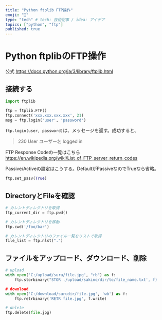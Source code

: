```yaml
---
title: "Python ftplib FTP操作"
emoji: "👻"
type: "tech" # tech: 技術記事 / idea: アイデア
topics: ["python", "ftp"]
published: true
---
```

# Python ftplibのFTP操作
公式
https://docs.python.org/ja/3/library/ftplib.html

## 接続する
~~~python
import ftplib

ftp = ftplib.FTP()
ftp.connect('xxx.xxx.xxx.xxx', 21)
msg = ftp.login('user', 'password')
~~~
`ftp.login(user, password)`は、メッセージを返す。成功すると、
>230 User ユーザー名 logged in

FTP Response Codeの一覧はこちら
https://en.wikipedia.org/wiki/List_of_FTP_server_return_codes

Passive/Activeの設定はこうする。DefaultがPassiveなのでTrueなら省略。
~~~python
ftp.set_pasv(True)
~~~

## DirectoryとFileを確認
~~~python
# カレントディレクトリを取得
ftp_current_dir = ftp.pwd()

# カレントディレクトリを移動
ftp.cwd('/foo/bar')

# カレントディレクトリのファイル一覧をリストで取得
file_list = ftp.nlst(".") 
~~~

## ファイルをアップロード、ダウンロード、削除
~~~python
# upload
with open('C:/upload/suru/file.jpg', "rb") as f:
    ftp.storbinary("STOR ./upload/sakino/dir/to/file_name.txt', f)

# download
with open('C:/download/surudir/file.jpg', 'wb') as f:
    ftp.retrbinary('RETR file.jpg', f.write)

# delete
ftp.delete(file.jpg)
~~~

